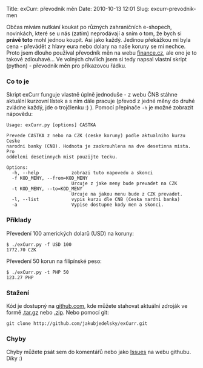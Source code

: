 Title: exCurr: převodník měn
Date: 2010-10-13 12:01
Slug: excurr-prevodnik-men

Občas mívám nutkání koukat po různých zahraničních e-shopech,
novinkách, které se u nás (zatím) neprodávají a sním o tom, že bych si
**právě toto** mohl jednou koupit. Asi jako každý. Jedinou překážkou mi
byla cena - převádět z hlavy eura nebo dolary na naše koruny se mi
nechce. Proto jsem dlouho používal převodník měn na webu [finance.cz][],
ale ono je to takové zdlouhavé... Ve volných chvílích jsem si tedy
napsal vlastní skript (python) - převodník měn pro příkazovou řádku.  

### Co to je

Skript exCurr funguje vlastně úplně jednoduše - z webu ČNB stáhne
aktuální kurzovní lístek a s ním dále pracuje (převod z jedné měny do
druhé zvládne každý, jde o trojčlenku :) ). Pomocí přepínače `-h` je
možné zobrazit nápovědu:

```text
Usage: exCurr.py [options] CASTKA

Prevede CASTKA z nebo na CZK (ceske koruny) podle aktualniho kurzu Ceske
narodni banky (CNB). Hodnota je zaokrouhlena na dve desetinna mista. Pro
oddeleni desetinnych mist pouzijte tecku.

Options:
  -h, --help            zobrazi tuto napovedu a skonci
  -f KOD_MENY, --from=KOD_MENY
                        Urcuje z jake meny bude prevadet na CZK
  -t KOD_MENY, --to=KOD_MENY
                        Urcuje na jakou menu bude z CZK prevadet.
  -l, --list            vypis kurzu dle CNB (Ceska nardni banka)
  -a                    Vypise dostupne kody men a skonci.
```

### Příklady

Převedení 100 amerických dolarů (USD) na koruny:

```text
$ ./exCurr.py -f USD 100
1772.70 CZK
```

Převedení 50 korun na filipínské peso:

```text
$ ./exCurr.py -t PHP 50
123.27 PHP
```

### Stažení

Kód je dostupný na [github.com][], kde můžete stahovat aktuální zdroják
ve formě [.tar.gz][] nebo [.zip][]. Nebo pomocí git:

```text
git clone http://github.com/jakubjedelsky/exCurr.git
```

### Chyby

Chyby můžete psát sem do komentářů nebo jako [Issues][] na webu githubu. Díky :)

  [finance.cz]: http://www.finance.cz/bankovnictvi/financni-kalkulacky/prevodnik/
  [github.com]: http://github.com/jakubjedelsky/exCurr
  [.tar.gz]: http://github.com/jakubjedelsky/exCurr/tarball/master
  [.zip]: http://github.com/jakubjedelsky/exCurr/zipball/master
  [Issues]: http://github.com/jakubjedelsky/exCurr/issues
